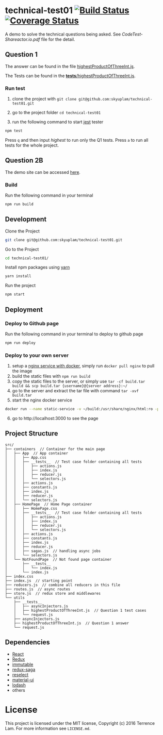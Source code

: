 # technical-test01 [![Build Status](https://travis-ci.org/skyuplam/technical-test01.svg?branch=master)](https://travis-ci.org/skyuplam/technical-test01) [![Coverage Status](https://coveralls.io/repos/github/skyuplam/technical-test01/badge.svg?branch=master)](https://coveralls.io/github/skyuplam/technical-test01?branch=master)
A demo to solve the technical questions being asked. See *CodeTest-Shareactor.io.pdf* file for the detail.

## Question 1

The answer can be found in the file [highestProductOfThreeInt.js](src/utils/highestProductOfThreeInt.js).

The Tests can be found in the [__tests__/highestProductOfThreeInt.js](src/utils/__tests__/highestProductOfThreeInt.js).

### Run test

1. clone the project with `git clone git@github.com:skyuplam/technical-test01.git`

2. go to the project folder `cd technical-test01`

3. run the following command to start [jest](https://facebook.github.io/jest/) tester

```bash
npm test
```

Press `q` and then input *highest* to run only the Q1 tests. Press `a` to run all tests for the whole project.

## Question 2B

The demo site can be accessed [here](https://skyuplam.github.io/technical-test01/#/).

### Build

Run the following command in your terminal

```bash
npm run build
```

## Development

Clone the Project

```bash
git clone git@github.com:skyuplam/technical-test01.git
```

Go to the Project

```bash
cd technical-test01/
```

Install npm packages using [yarn](https://yarnpkg.com/)

```bash
yarn install
```

Run the project

```bash
npm start
```

## Deployment

### Deploy to Github page

Run the following command in your terminal to deploy to github page

```bash
npm run deploy
```

### Deploy to your own server

1. setup a [nginx service with docker](https://hub.docker.com/_/nginx/), simply run `docker pull nginx` to pull the image
2. build the static files with `npm run build`
3. copy the static files to the server, or simply use `tar -cf build.tar build && scp build.tar {username}@{server address}:~/`
4. go to the server and extract the tar file with command `tar -xvf build.tar`
5. start the nginx docker service

```bash
docker run --name static-service -v ~/build:/usr/share/nginx/html:ro -p 3000:3000 -d nginx
```
6. go to http://localhost:3000 to see the page

## Project Structure

```
src/
├── containers  // Container for the main page
│   ├── App  // App container
│   │   ├── App.css
│   │   ├── __tests__  // Test case folder containing all tests
│   │   │   ├── actions.js
│   │   │   ├── index.js
│   │   │   ├── reducer.js
│   │   │   └── selectors.js
│   │   ├── actions.js
│   │   ├── constants.js
│   │   ├── index.js
│   │   ├── reducer.js
│   │   └── selectors.js
│   ├── HomePage  // Home Page container
│   │   ├── HomePage.css
│   │   ├── __tests__  // Test case folder containing all tests
│   │   │   ├── actions.js
│   │   │   ├── index.js
│   │   │   ├── reducer.js
│   │   │   └── selectors.js
│   │   ├── actions.js
│   │   ├── constants.js
│   │   ├── index.js
│   │   ├── reducer.js
│   │   ├── sagas.js  // handling async jobs
│   │   └── selectors.js
│   └── NotFoundPage  // Not found page container
│       ├── __tests__
│       │   └── index.js
│       └── index.js
├── index.css
├── index.js  // starting point
├── reducers.js  // combine all reducers in this file
├── routes.js  // async routes
├── store.js  // redux store and middlewares
└── utils
    ├── __tests__
    │   ├── asyncInjectors.js
    │   ├── highestProductOfThreeInt.js  // Question 1 test cases
    │   └── request.js
    ├── asyncInjectors.js
    ├── highestProductOfThreeInt.js  // Question 1 answer
    └── request.js
```


## Dependencies

+ [React](https://github.com/facebook/react)
+ [Redux](https://github.com/reactjs/redux)
+ [immutable](https://facebook.github.io/immutable-js/)
+ [redux-saga](https://github.com/yelouafi/redux-saga)
+ [reselect](https://github.com/reactjs/reselect)
+ [material-ui](https://github.com/callemall/material-ui)
+ [lodash](https://github.com/lodash/lodash)
+ others


# License

This project is licensed under the MIT license, Copyright (c) 2016 Terrence Lam. For more information see `LICENSE.md`.
